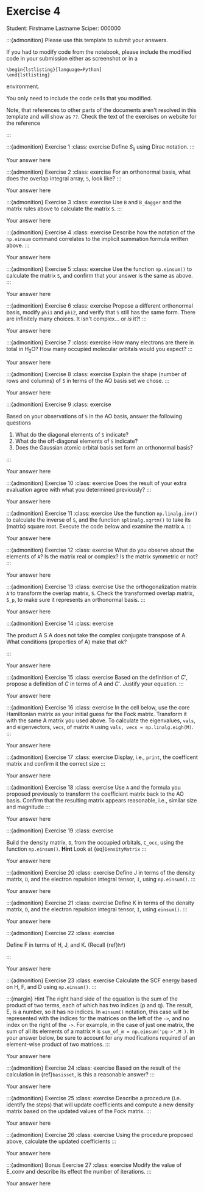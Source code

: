 # Exercise 4

Student:  Firstname Lastname    Sciper: 000000

:::{admonition} Please use this template to submit your answers. 

If you had to modify code from the notebook, please include the modified code in your submission either as screenshot or in a 

```
\begin{lstlisting}[language=Python]
\end{lstlisting}
```


environment. 

You only need to include the code cells that you modified.

Note, that references to other parts of the documents aren't resolved in this template and will show as `??`. Check the text of the exercises on website for the reference

:::

:::{admonition} Exercise 1
:class: exercise
Define $S_{ij}$ using Dirac notation.
:::

Your answer here

:::{admonition} Exercise 2
:class: exercise
For an orthonormal basis, what does the overlap integral array, `S`, look like?
:::

Your answer here

:::{admonition} Exercise 3
:class: exercise
 Use `B` and `B_dagger` and the matrix rules above to calculate the matrix `S`.
 :::

Your answer here

:::{admonition} Exercise 4
:class: exercise
Describe how the notation of the `np.einsum` command correlates to the implicit summation formula written above.
:::

Your answer here

:::{admonition} Exercise 5
:class: exercise
 Use the function `np.einsum()` to calculate the matrix `S`, and confirm that your answer is the same as above.
 :::

Your answer here

:::{admonition} Exercise 6
:class: exercise
Propose a different orthonormal basis, modify `phi1` and `phi2`, and verify that `S` still has the same form. There are infinitely many choices. It isn't complex... or *is* it?!
:::

Your answer here

:::{admonition} Exercise 7
:class: exercise
How many electrons are there in total in H$_2$O?
How many occupied molecular orbitals would you expect?
:::

Your answer here

:::{admonition} Exercise 8
:class: exercise
 Explain the shape (number of rows and columns) of `S` in terms of the AO basis set we chose.
 :::

Your answer here

:::{admonition} Exercise 9
:class: exercise

 Based on your observations of `S` in the AO basis, answer the following questions
1. What do the diagonal elements of `S` indicate?
2. What do the off-diagonal elements of `S` indicate?
3. Does the Gaussian atomic orbital basis set form an orthonormal basis? 

:::

Your answer here

:::{admonition} Exercise 10
:class: exercise
Does the result of your extra evaluation agree with what you determined previously?
:::

Your answer here

:::{admonition} Exercise 11
:class: exercise
 Use the function `np.linalg.inv()` to calculate the inverse of `S`, and the function `splinalg.sqrtm()` to take its (matrix) square root. Execute the code below and examine the matrix `A`.
 :::

Your answer here

:::{admonition} Exercise 12
:class: exercise
 What do you observe about the elements of `A`? Is the matrix real or complex? Is the matrix symmetric or not?
 :::

Your answer here

:::{admonition} Exercise 13
:class: exercise
Use the orthogonalization matrix `A` to transform the overlap matrix, `S`. Check the transformed overlap matrix, `S_p`, to make sure it represents an orthonormal basis.
:::

Your answer here

:::{admonition} Exercise 14
:class: exercise

The product A S A does not take the complex conjugate transpose of A. What conditions (properties of A) make that ok?

:::

Your answer here

:::{admonition} Exercise 15
:class: exercise
Based on the definition of $C'$, propose a definition of $C$ in terms of $A$ and $C'$. Justify your equation.
:::

Your answer here

:::{admonition} Exercise 16
:class: exercise
 In the cell below, use the core Hamiltonian matrix as your initial guess for the Fock matrix. Transform it with the same A matrix you used above.  To calculate the eigenvalues, `vals`, and eigenvectors, `vecs`, of matrix `M` using  `vals, vecs = np.linalg.eigh(M)`.
 :::

Your answer here

:::{admonition} Exercise 17
:class: exercise
 Display, i.e., `print`, the coefficent matrix and confirm it the correct size
 :::

Your answer here

:::{admonition} Exercise 18
:class: exercise
Use `A` and the formula you proposed previously to transform the coefficient matrix back to the AO basis. Confirm that the resulting matrix appears reasonable, i.e., similar size and magnitude
:::

Your answer here

:::{admonition} Exercise 19
:class: exercise

 Build the density matrix, `D`, from the occupied orbitals, `C_occ`, using the function `np.einsum()`. **Hint** Look at {eq}`DensityMatrix`
 :::

Your answer here

:::{admonition} Exercise 20
:class: exercise
Define J  in terms of the density matrix, `D`, and the electron repulsion integral tensor, `I`, using `np.einsum()`. 
:::

Your answer here

:::{admonition} Exercise 21
:class: exercise
 Define K  in terms of the density matrix, `D`, and the electron repulsion integral tensor, `I`, using `einsum()`. 
 :::

Your answer here

:::{admonition} Exercise 22
:class: exercise

 Define F in terms of H, J, and K. (Recall {ref}`hf`)

 :::

Your answer here

:::{admonition} Exercise 23
:class: exercise
 Calculate the SCF energy based on H, F, and D using `np.einsum()`.
:::

:::{margin} Hint
 The right hand side of the equation is the sum of the product of two terms, each of which has two indices (p and q). The result, E, is a number, so it has no indices. In `einsum()` notation, this case will be represented with the indices for the matrices on the left of the `->`, and no index on the right of the `->`. For example, in the case of just one matrix, the sum of all its elements of a matrix `M` is `sum_of_m = np.einsum('pq->',M )`. In your answer below, be sure to account for any modifications required of an element-wise product of two matrices.
:::

Your answer here

:::{admonition} Exercise 24
:class: exercise
 Based on the result of the calculation in {ref}`basisset`, is this a reasonable answer? 
 :::

Your answer here

:::{admonition} Exercise 25
:class: exercise
 Describe a procedure (i.e. identify the steps) that will update coefficients and compute a new density matrix based on the updated values of the Fock matrix. 
 :::

Your answer here

:::{admonition} Exercise 26
:class: exercise
 Using the procedure proposed above, calculate the updated coefficients
 :::

Your answer here

:::{admonition} Bonus Exercise 27
:class: exercise
Modify the value of E_conv and describe its effect the number of iterations.
:::

Your answer here